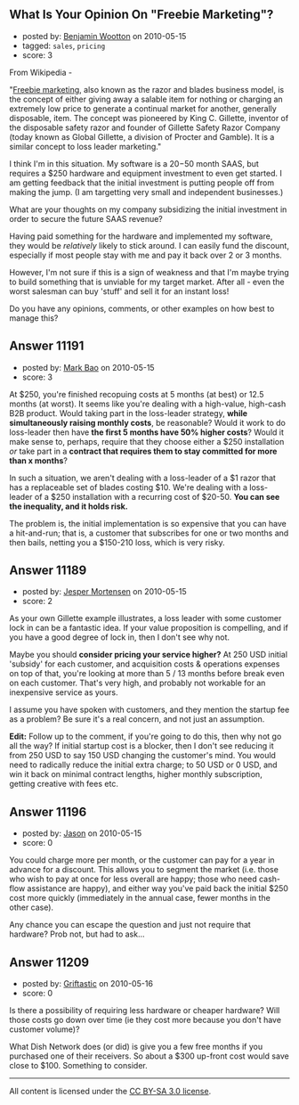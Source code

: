 ## What Is Your Opinion On "Freebie Marketing"?

- posted by: [Benjamin Wootton](https://stackexchange.com/users/-1/2094-benjamin-wootton) on 2010-05-15
- tagged: `sales`, `pricing`
- score: 3

From Wikipedia - 

"[Freebie marketing][1], also known as the razor and blades business model, is the concept of either giving away a salable item for nothing or charging an extremely low price to generate a continual market for another, generally disposable, item.  The concept was pioneered by King C. Gillette, inventor of the disposable safety razor and founder of Gillette Safety Razor Company (today known as Global Gillette, a division of Procter and Gamble). It is a similar concept to loss leader marketing."

I think I'm in this situation.  My software is a $20-$50 month SAAS, but requires a $250 hardware and equipment investment to even get started.   I am getting feedback that the initial investment is putting people off from making the jump.  (I am targetting very small and independent businesses.)

What are your thoughts on my company subsidizing the initial investment in order to secure the future SAAS revenue?  

Having paid something for the hardware and implemented my software, they would be *relatively* likely to stick around.  I can easily fund the discount, especially if most people stay with me and pay it back over 2 or 3 months.  

However, I'm not sure if this is a sign of weakness and that I'm maybe trying to build something that is unviable for my target market.  After all - even the worst salesman can buy 'stuff' and sell it for an instant loss!  

Do you have any opinions, comments, or other examples on how best to manage this?

[1]: http://en.wikipedia.org/wiki/Freebie_marketing


## Answer 11191

- posted by: [Mark Bao](https://stackexchange.com/users/-1/58-mark-bao) on 2010-05-15
- score: 3

At $250, you're finished recopuing costs at 5 months (at best) or 12.5 months (at worst). It seems like you're dealing with a high-value, high-cash B2B product. Would taking part in the loss-leader strategy, **while simultaneously raising monthly costs**, be reasonable? Would it work to do loss-leader then have **the first 5 months have 50% higher costs**? Would it make sense to, perhaps, require that they choose either a $250 installation *or* take part in a **contract that requires them to stay committed for more than x months**?

In such a situation, we aren't dealing with a loss-leader of a $1 razor that has a replaceable set of blades costing $10. We're dealing with a loss-leader of a $250 installation with a recurring cost of $20-50. **You can see the inequality, and it holds risk.**

The problem is, the initial implementation is so expensive that you can have a hit-and-run; that is, a customer that subscribes for one or two months and then bails, netting you a $150-210 loss, which is very risky.


## Answer 11189

- posted by: [Jesper Mortensen](https://stackexchange.com/users/-1/1261-jesper-mortensen) on 2010-05-15
- score: 2

As your own Gillette example illustrates, a loss leader with some customer lock in can be a fantastic idea. If your value proposition is compelling, and if you have a good degree of lock in, then I don't see why not.

Maybe you should **consider pricing your service higher?** At 250 USD initial 'subsidy' for each customer, and acquisition costs & operations expenses on top of that, you're looking at more than 5 / 13 months before break even on each customer. That's very high, and probably not workable for an inexpensive service as yours.

I assume you have spoken with customers, and they mention the startup fee as a problem? Be sure it's a real concern, and not just an assumption.

**Edit:** Follow up to the comment, if you're going to do this, then why not go all the way? If initial startup cost is a blocker, then I don't see reducing it from 250 USD to say 150 USD changing the customer's mind. You would need to radically reduce the initial extra charge; to 50 USD or 0 USD, and win it back on minimal contract lengths, higher monthly subscription, getting creative with fees etc.




## Answer 11196

- posted by: [Jason](https://stackexchange.com/users/-1/2-jason) on 2010-05-15
- score: 0

You could charge more per month, or the customer can pay for a year in advance for a discount.  This allows you to segment the market (i.e. those who wish to pay at once for less overall are happy; those who need cash-flow assistance are happy), and either way you've paid back the initial $250 cost more quickly (immediately in the annual case, fewer months in the other case).

Any chance you can escape the question and just not require that hardware?  Prob not, but had to ask...


## Answer 11209

- posted by: [Griftastic](https://stackexchange.com/users/-1/3446-griftastic) on 2010-05-16
- score: 0

Is there a possibility of requiring less hardware or cheaper hardware?  Will those costs go down over time (ie they cost more because you don't have customer volume)?

What Dish Network does (or did) is give you a few free months if you purchased one of their receivers.  So about a $300 up-front cost would save close to $100.  Something to consider.



---

All content is licensed under the [CC BY-SA 3.0 license](https://creativecommons.org/licenses/by-sa/3.0/).
